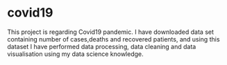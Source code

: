 # covid19
This project is regarding Covid19 pandemic. I have downloaded data set containing number of cases,deaths and recovered patients, and using this dataset I have performed data processing, data cleaning and data visualisation using my data science knowledge. 
